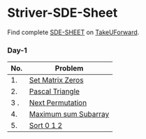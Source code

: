 # Striver-SDE-Sheet

Find complete [SDE-SHEET](https://takeuforward.org/interviews/strivers-sde-sheet-top-coding-interview-problems/) on [TakeUForward](https://takeuforward.org/interviews/strivers-sde-sheet-top-coding-interview-problems/).

### Day-1

| No. | Problem                                           |
| --- | ------------------------------------------------- |
| 1.  | [Set Matrix Zeros](DAY_1/1_setMatrixZeros.md)     |
| 2.  | [Pascal Triangle](DAY_1/2_pascalTriangle.md)      |
| 3 . | [Next Permutation](DAY_1/3_nextPermutation.md)    |
| 4.  | [Maximum sum Subarray](DAY_1/4_kadanesAlgorithm.md) |
5. | [Sort 0 1 2](DAY_1/5_sort012.md) |